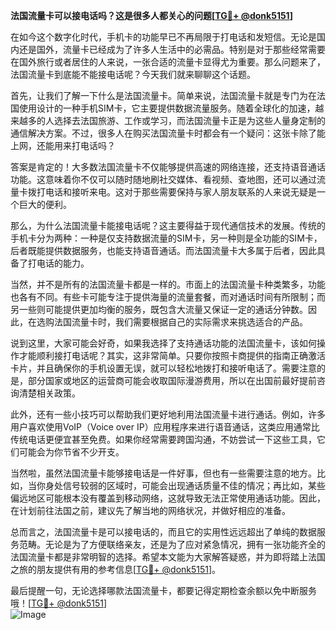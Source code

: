 **法国流量卡可以接电话吗？这是很多人都关心的问题[[TG💪+ @donk5151](https://t.me/s/donk5151)]**

在如今这个数字化时代，手机卡的功能早已不再局限于打电话和发短信。无论是国内还是国外，流量卡已经成为了许多人生活中的必需品。特别是对于那些经常需要在国外旅行或者居住的人来说，一张合适的流量卡显得尤为重要。那么问题来了，法国流量卡到底能不能接电话呢？今天我们就来聊聊这个话题。

首先，让我们了解一下什么是法国流量卡。简单来说，法国流量卡就是专门为在法国使用设计的一种手机SIM卡，它主要提供数据流量服务。随着全球化的加速，越来越多的人选择去法国旅游、工作或学习，而法国流量卡正是为这些人量身定制的通信解决方案。不过，很多人在购买法国流量卡时都会有一个疑问：这张卡除了能上网，还能用来打电话吗？

答案是肯定的！大多数法国流量卡不仅能够提供高速的网络连接，还支持语音通话功能。这意味着你不仅可以随时随地刷社交媒体、看视频、查地图，还可以通过流量卡拨打电话和接听来电。这对于那些需要保持与家人朋友联系的人来说无疑是一个巨大的便利。

那么，为什么法国流量卡能接电话呢？这主要得益于现代通信技术的发展。传统的手机卡分为两种：一种是仅支持数据流量的SIM卡，另一种则是全功能的SIM卡，后者既能提供数据服务，也能支持语音通话。而法国流量卡大多属于后者，因此具备了打电话的能力。

当然，并不是所有的法国流量卡都是一样的。市面上的法国流量卡种类繁多，功能也各有不同。有些卡可能专注于提供海量的流量套餐，而对通话时间有所限制；而另一些则可能提供更加均衡的服务，既包含大流量又保证一定的通话分钟数。因此，在选购法国流量卡时，我们需要根据自己的实际需求来挑选适合的产品。

说到这里，大家可能会好奇，如果我选择了支持通话功能的法国流量卡，该如何操作才能顺利接打电话呢？其实，这非常简单。只要你按照卡商提供的指南正确激活卡片，并且确保你的手机设置无误，就可以轻松地拨打和接听电话了。需要注意的是，部分国家或地区的运营商可能会收取国际漫游费用，所以在出国前最好提前咨询清楚相关政策。

此外，还有一些小技巧可以帮助我们更好地利用法国流量卡进行通话。例如，许多用户喜欢使用VoIP（Voice over IP）应用程序来进行语音通话，这类应用通常比传统电话更便宜甚至免费。如果你经常需要跨国沟通，不妨尝试一下这些工具，它们可能会为你节省不少开支。

当然啦，虽然法国流量卡能够接电话是一件好事，但也有一些需要注意的地方。比如，当你身处信号较弱的区域时，可能会出现通话质量不佳的情况；再比如，某些偏远地区可能根本没有覆盖到移动网络，这就导致无法正常使用通话功能。因此，在计划前往法国之前，建议先了解当地的网络状况，并做好相应的准备。

总而言之，法国流量卡是可以接电话的，而且它的实用性远远超出了单纯的数据服务范畴。无论是为了方便联络亲友，还是为了应对紧急情况，拥有一张功能齐全的法国流量卡都是非常明智的选择。希望本文能为大家解答疑惑，并为即将踏上法国之旅的朋友提供有用的参考信息[[TG💪+ @donk5151](https://t.me/s/donk5151)]。

最后提醒一句，无论选择哪款法国流量卡，都要记得定期检查余额以免中断服务哦！[[TG💪+ @donk5151](https://t.me/s/donk5151)]  
![Image](https://i.postimg.cc/rwNCRYN7/Snipaste-2025-04-30-17-27-05.png)